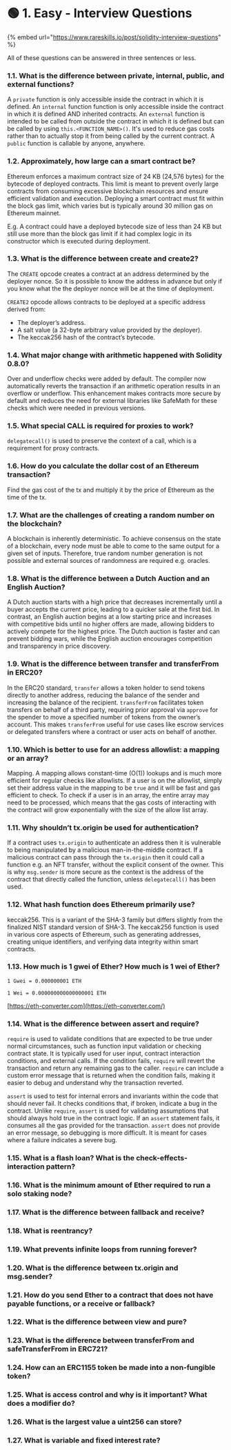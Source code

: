 # 🟢 1. Easy - Interview Questions

{% embed url="https://www.rareskills.io/post/solidity-interview-questions" %}

All of these questions can be answered in three sentences or less.

### 1.1. What is the difference between private, internal, public, and external functions?

A `private` function is only accessible inside the contract in which it is defined. An `internal` function function is only accessible inside the contract in which it is defined AND inherited contracts. An `external` function is intended to be called from outside the contract in which it is defined but can be called by using `this.<FUNCTION_NAME>()`. It's used to reduce gas costs rather than to actually stop it from being called by the current contract. A `public` function is callable by anyone, anywhere.

### 1.2. Approximately, how large can a smart contract be?

Ethereum enforces a maximum contract size of 24 KB (24,576 bytes) for the bytecode of deployed contracts. This limit is meant to prevent overly large contracts from consuming excessive blockchain resources and ensure efficient validation and execution. Deploying a smart contract must fit within the block gas limit, which varies but is typically around 30 million gas on Ethereum mainnet.

E.g. A contract could have a deployed bytecode size of less than 24 KB but still use more than the block gas limit if it had complex logic in its constructor which is executed during deployment.

### 1.3. What is the difference between create and create2?

The `CREATE` opcode creates a contract at an address determined by the deployer nonce. So it is possible to know the address in advance but only if you know what the the deployer nonce will be at the time of deployment.

`CREATE2` opcode allows contracts to be deployed at a specific address derived from:

* The deployer’s address.
* A salt value (a 32-byte arbitrary value provided by the deployer).
* The keccak256 hash of the contract’s bytecode.

### 1.4. What major change with arithmetic happened with Solidity 0.8.0?

Over and underflow checks were added by default. The compiler now automatically reverts the transaction if an arithmetic operation results in an overflow or underflow. This enhancement makes contracts more secure by default and reduces the need for external libraries like SafeMath for these checks which were needed in previous versions.

### 1.5. What special CALL is required for proxies to work?

`delegatecall()` is used to preserve the context of a call, which is a requirement for proxy contracts.

### 1.6. How do you calculate the dollar cost of an Ethereum transaction?

Find the gas cost of the tx and multiply it by the price of Ethereum as the time of the tx.

### 1.7. What are the challenges of creating a random number on the blockchain?

A blockchain is inherently deterministic. To achieve consensus on the state of a blockchain, every node must be able to come to the same output for a given set of inputs. Therefore, true random number generation is not possible and external sources of randomness are required e.g. oracles.

### 1.8. What is the difference between a Dutch Auction and an English Auction?

A Dutch auction starts with a high price that decreases incrementally until a buyer accepts the current price, leading to a quicker sale at the first bid. In contrast, an English auction begins at a low starting price and increases with competitive bids until no higher offers are made, allowing bidders to actively compete for the highest price. The Dutch auction is faster and can prevent bidding wars, while the English auction encourages competition and transparency in price discovery.

### 1.9. What is the difference between transfer and transferFrom in ERC20?

In the ERC20 standard, `transfer` allows a token holder to send tokens directly to another address, reducing the balance of the sender and increasing the balance of the recipient. `transferFrom` facilitates token transfers on behalf of a third party, requiring prior approval via `approve` for the spender to move a specified number of tokens from the owner’s account. This makes `transferFrom` useful for use cases like escrow services or delegated transfers where a contract or user acts on behalf of another.

### 1.10. Which is better to use for an address allowlist: a mapping or an array?

Mapping. A mapping allows constant-time (O(1)) lookups and is much more efficient for regular checks like allowlists. If a user is on the allowlist, simply set their address value in the mapping to be `true` and it will be fast and gas efficient to check. To check if a user is in an array, the entire array may need to be processed, which means that the gas costs of interacting with the contract will grow exponentially with the size of the allow list array.

### 1.11. Why shouldn’t tx.origin be used for authentication?

If a contract uses `tx.origin` to authenticate an address then it is vulnerable to being manipulated by a malicious man-in-the-middle contract. If a malicious contract can pass through the `tx.origin` then it could call a function e.g. an NFT transfer, without the explicit consent of the owner. This is why `msg.sender` is more secure as the context is the address of the contract that directly called the function, unless `delegatecall()` has been used.

### 1.12. What hash function does Ethereum primarily use?

keccak256. This is a variant of the SHA-3 family but differs slightly from the finalized NIST standard version of SHA-3. The keccak256 function is used in various core aspects of Ethereum, such as generating addresses, creating unique identifiers, and verifying data integrity within smart contracts.

### 1.13. How much is 1 gwei of Ether? How much is 1 wei of Ether?

`1 Gwei = 0.000000001 ETH`

`1 Wei = 0.000000000000000001 ETH`

[https://eth-converter.com](https://eth-converter.com/)

### 1.14. What is the difference between assert and require?

`require` is used to validate conditions that are expected to be true under normal circumstances, such as function input validation or checking contract state. It is typically used for user input, contract interaction conditions, and external calls. If the condition fails, `require` will revert the transaction and return any remaining gas to the caller. `require` can include a custom error message that is returned when the condition fails, making it easier to debug and understand why the transaction reverted.

`assert` is used to test for internal errors and invariants within the code that should never fail. It checks conditions that, if broken, indicate a bug in the contract. Unlike `require`, `assert` is used for validating assumptions that should always hold true in the contract logic. If an `assert` statement fails, it consumes all the gas provided for the transaction. `assert` does not provide an error message, so debugging is more difficult. It is meant for cases where a failure indicates a severe bug.

### 1.15. What is a flash loan? What is the check-effects-interaction pattern?



### 1.16. What is the minimum amount of Ether required to run a solo staking node?



### 1.17. What is the difference between fallback and receive?



### 1.18. What is reentrancy?



### 1.19. What prevents infinite loops from running forever?



### 1.20. What is the difference between tx.origin and msg.sender?



### 1.21. How do you send Ether to a contract that does not have payable functions, or a receive or fallback?



### 1.22. What is the difference between view and pure?



### 1.23. What is the difference between transferFrom and safeTransferFrom in ERC721?



### 1.24. How can an ERC1155 token be made into a non-fungible token?



### 1.25. What is access control and why is it important? What does a modifier do?



### 1.26. What is the largest value a uint256 can store?



### 1.27. What is variable and fixed interest rate?

